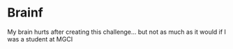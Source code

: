 # Brainf

My brain hurts after creating this challenge... but not as much as it would if I was a student at MGCI
